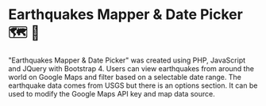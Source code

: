 # Earthquakes Mapper & Date Picker :world_map: :date:
"Earthquakes Mapper &amp; Date Picker" was created using PHP, JavaScript and JQuery with Bootstrap 4. Users can view earthquakes from around the world on Google Maps and filter based on a selectable date range. The earthquake data comes from USGS but there is an options section. It can be used to modify the Google Maps API key and map data source.
